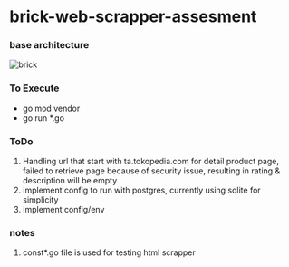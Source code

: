 # brick-web-scrapper-assesment

### base architecture
![brick](https://github.com/iqrahadian/brick-web-scrapper-assesment/assets/13548762/c974d681-125e-418a-8765-62a6543f8e56)

### To Execute
- go mod vendor
- go run *.go

### ToDo
1. Handling url that start with ta.tokopedia.com for detail product page, failed to retrieve page because of security issue, resulting in rating & description will be empty
2. implement config to run with postgres, currently using sqlite for simplicity
3. implement config/env

### notes
1. const*.go file is used for testing html scrapper